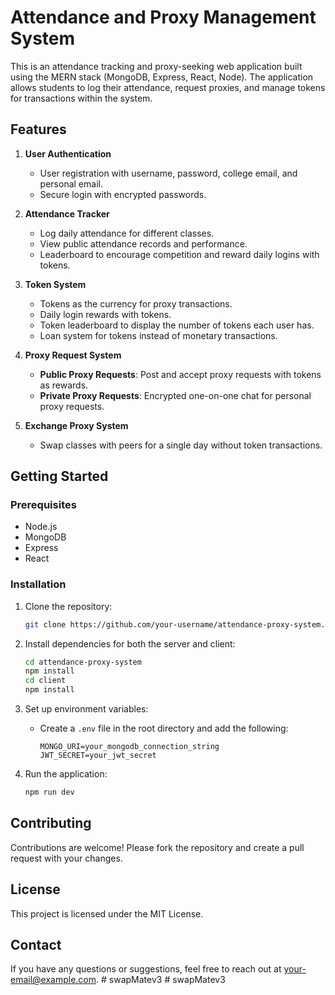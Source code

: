 # Attendance and Proxy Management System

This is an attendance tracking and proxy-seeking web application built using the MERN stack (MongoDB, Express, React, Node). The application allows students to log their attendance, request proxies, and manage tokens for transactions within the system.

## Features

1. **User Authentication**
   - User registration with username, password, college email, and personal email.
   - Secure login with encrypted passwords.

2. **Attendance Tracker**
   - Log daily attendance for different classes.
   - View public attendance records and performance.
   - Leaderboard to encourage competition and reward daily logins with tokens.

3. **Token System**
   - Tokens as the currency for proxy transactions.
   - Daily login rewards with tokens.
   - Token leaderboard to display the number of tokens each user has.
   - Loan system for tokens instead of monetary transactions.

4. **Proxy Request System**
   - **Public Proxy Requests**: Post and accept proxy requests with tokens as rewards.
   - **Private Proxy Requests**: Encrypted one-on-one chat for personal proxy requests.

5. **Exchange Proxy System**
   - Swap classes with peers for a single day without token transactions.

## Getting Started

### Prerequisites

- Node.js
- MongoDB
- Express
- React

### Installation

1. Clone the repository:
    ```bash
    git clone https://github.com/your-username/attendance-proxy-system.git
    ```

2. Install dependencies for both the server and client:
    ```bash
    cd attendance-proxy-system
    npm install
    cd client
    npm install
    ```

3. Set up environment variables:
    - Create a `.env` file in the root directory and add the following:
        ```env
        MONGO_URI=your_mongodb_connection_string
        JWT_SECRET=your_jwt_secret
        ```

4. Run the application:
    ```bash
    npm run dev
    ```


## Contributing

Contributions are welcome! Please fork the repository and create a pull request with your changes.

## License

This project is licensed under the MIT License.

## Contact

If you have any questions or suggestions, feel free to reach out at your-email@example.com.
#   s w a p M a t e v 3 
 
 #   s w a p M a t e v 3 
 
 